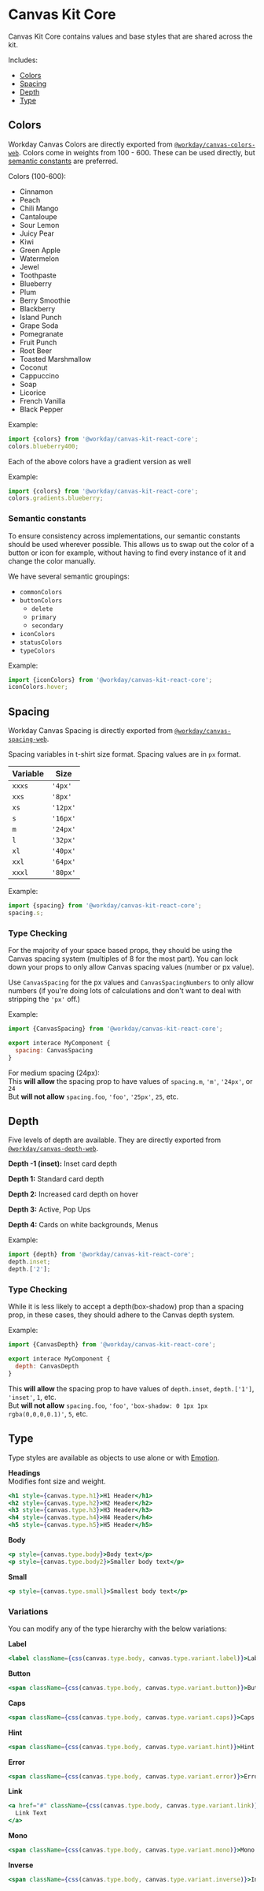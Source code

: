 # Canvas Kit Core

Canvas Kit Core contains values and base styles that are shared across the kit.

Includes:

- [Colors](#colors)
- [Spacing](#spacing)
- [Depth](#depth)
- [Type](#type)

## Colors

Workday Canvas Colors are directly exported from
[`@workday/canvas-colors-web`](https://ghe.megaleo.com/design/design-assets/tree/master/modules/canvas-colors-web).
Colors come in weights from 100 - 600. These can be used directly, but
[semantic constants](#semantic-constants) are preferred.

Colors (100-600):

- Cinnamon
- Peach
- Chili Mango
- Cantaloupe
- Sour Lemon
- Juicy Pear
- Kiwi
- Green Apple
- Watermelon
- Jewel
- Toothpaste
- Blueberry
- Plum
- Berry Smoothie
- Blackberry
- Island Punch
- Grape Soda
- Pomegranate
- Fruit Punch
- Root Beer
- Toasted Marshmallow
- Coconut
- Cappuccino
- Soap
- Licorice
- French Vanilla
- Black Pepper

Example:

```js
import {colors} from '@workday/canvas-kit-react-core';
colors.blueberry400;
```

Each of the above colors have a gradient version as well

Example:

```js
import {colors} from '@workday/canvas-kit-react-core';
colors.gradients.blueberry;
```

### Semantic constants

To ensure consistency across implementations, our semantic constants should be used wherever
possible. This allows us to swap out the color of a button or icon for example, without having to
find every instance of it and change the color manually.

We have several semantic groupings:

- `commonColors`
- `buttonColors`
  - `delete`
  - `primary`
  - `secondary`
- `iconColors`
- `statusColors`
- `typeColors`

Example:

```js
import {iconColors} from '@workday/canvas-kit-react-core';
iconColors.hover;
```

## Spacing

Workday Canvas Spacing is directly exported from
[`@workday/canvas-spacing-web`](https://ghe.megaleo.com/design/design-assets/tree/master/modules/canvas-cspacing-web).

Spacing variables in t-shirt size format. Spacing values are in `px` format.

| Variable | Size     |
| -------- | -------- |
| `xxxs`   | `'4px'`  |
| `xxs`    | `'8px'`  |
| `xs`     | `'12px'` |
| `s`      | `'16px'` |
| `m`      | `'24px'` |
| `l`      | `'32px'` |
| `xl`     | `'40px'` |
| `xxl`    | `'64px'` |
| `xxxl`   | `'80px'` |

Example:

```js
import {spacing} from '@workday/canvas-kit-react-core';
spacing.s;
```

### Type Checking

For the majority of your space based props, they should be using the Canvas spacing system
(multiples of 8 for the most part). You can lock down your props to only allow Canvas spacing values
(number or px value).

Use `CanvasSpacing` for the px values and `CanvasSpacingNumbers` to only allow numbers (if you're
doing lots of calculations and don't want to deal with stripping the `'px'` off.)

Example:

```js
import {CanvasSpacing} from '@workday/canvas-kit-react-core';

export interace MyComponent {
  spacing: CanvasSpacing
}
```

For medium spacing (24px):  
This **will allow** the spacing prop to have values of `spacing.m`, `'m'`, `'24px'`, or `24`  
But **will not allow** `spacing.foo`, `'foo'`, `'25px'`, `25`, etc.

## Depth

Five levels of depth are available. They are directly exported from
[`@workday/canvas-depth-web`](https://ghe.megaleo.com/design/design-assets/tree/master/modules/canvas-depth-web).

**Depth -1 (inset):** Inset card depth

**Depth 1:** Standard card depth

**Depth 2:** Increased card depth on hover

**Depth 3:** Active, Pop Ups

**Depth 4:** Cards on white backgrounds, Menus

Example:

```js
import {depth} from '@workday/canvas-kit-react-core';
depth.inset;
depth.['2'];
```

### Type Checking

While it is less likely to accept a depth(box-shadow) prop than a spacing prop, in these cases, they
should adhere to the Canvas depth system.

Example:

```js
import {CanvasDepth} from '@workday/canvas-kit-react-core';

export interace MyComponent {
  depth: CanvasDepth
}
```

This **will allow** the spacing prop to have values of `depth.inset`, `depth.['1']`, `'inset'`, `1`,
etc.  
But **will not allow** `spacing.foo`, `'foo'`, `'box-shadow: 0 1px 1px rgba(0,0,0,0.1)'`, `5`, etc.

## Type

Type styles are available as objects to use alone or with
[Emotion](https://github.com/emotion-js/emotion).

**Headings**  
Modifies font size and weight.

```jsx
<h1 style={canvas.type.h1}>H1 Header</h1>
<h2 style={canvas.type.h2}>H2 Header</h2>
<h3 style={canvas.type.h3}>H3 Header</h3>
<h4 style={canvas.type.h4}>H4 Header</h4>
<h5 style={canvas.type.h5}>H5 Header</h5>
```

**Body**

```jsx
<p style={canvas.type.body}>Body text</p>
<p style={canvas.type.body2}>Smaller body text</p>
```

**Small**

```jsx
<p style={canvas.type.small}>Smallest body text</p>
```

### Variations

You can modify any of the type hierarchy with the below variations:

**Label**

```jsx
<label className={css(canvas.type.body, canvas.type.variant.label)}>Label Text</label>
```

**Button**

```jsx
<span className={css(canvas.type.body, canvas.type.variant.button)}>Button Text</span>
```

**Caps**

```jsx
<span className={css(canvas.type.body, canvas.type.variant.caps)}>Caps Text</span>
```

**Hint**

```jsx
<span className={css(canvas.type.body, canvas.type.variant.hint)}>Hint Text</span>
```

**Error**

```jsx
<span className={css(canvas.type.body, canvas.type.variant.error)}>Error Text</span>
```

**Link**

```jsx
<a href="#" className={css(canvas.type.body, canvas.type.variant.link)}>
  Link Text
</a>
```

**Mono**

```jsx
<span className={css(canvas.type.body, canvas.type.variant.mono)}>Mono Text</span>
```

**Inverse**

```jsx
<span className={css(canvas.type.body, canvas.type.variant.inverse)}>Inverse Text</span>
```
